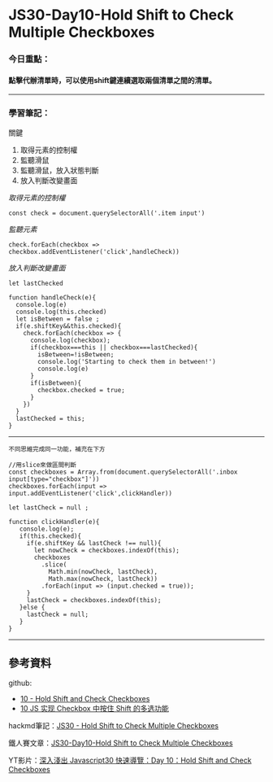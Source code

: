 ﻿# JS30-Day10-Hold Shift to Check Multiple Checkboxes

### 今日重點：
#### 點擊代辦清單時，可以使用shift鍵連續選取兩個清單之間的清單。

--- 

### 學習筆記：

關鍵
1. 取得元素的控制權
2. 監聽滑鼠
3. 監聽滑鼠，放入狀態判斷
4. 放入判斷改變畫面

*取得元素的控制權*
``` 
const check = document.querySelectorAll('.item input')
```


*監聽元素*
```
check.forEach(checkbox => checkbox.addEventListener('click',handleCheck))

```

*放入判斷改變畫面*
```
let lastChecked

function handleCheck(e){
  console.log(e)
  console.log(this.checked)
  let isBetween = false ;
  if(e.shiftKey&&this.checked){
    check.forEach(checkbox => {
      console.log(checkbox);
      if(checkbox===this || checkbox===lastChecked){
        isBetween=!isBetween;
        console.log('Starting to check them in between!')
        console.log(e)
      }
      if(isBetween){
        checkbox.checked = true;
      }
    })
  }
  lastChecked = this;
}
```
---

`不同思維完成同一功能，補充在下方`
```
//用slice來做區間判斷
const checkboxes = Array.from(document.querySelectorAll('.inbox input[type="checkbox"]'))
checkboxes.forEach(input => input.addEventListener('click',clickHandler))
  
let lastCheck = null ;

function clickHandler(e){
   console.log(e);
   if(this.checked){
     if(e.shiftKey && lastCheck !== null){
       let nowCheck = checkboxes.indexOf(this);
       checkboxes
         .slice(
           Math.min(nowCheck, lastCheck),
           Math.max(nowCheck, lastCheck))
         .forEach(input => (input.checked = true));
     }
     lastCheck = checkboxes.indexOf(this);
   }else {
     lastCheck = null;
   }
}
```
--- 

## 參考資料
github:
- [10 - Hold Shift and Check Checkboxes](https://github.com/guahsu/JavaScript30/tree/master/10_Hold-Shift-and-Check-Checkboxes)
- [10 JS 实现 Checkbox 中按住 Shift 的多选功能](https://github.com/soyaine/JavaScript30/tree/master/10%20-%20Hold%20Shift%20and%20Check%20Checkboxes)

hackmd筆記：[JS30 - Hold Shift to Check Multiple Checkboxes](https://hackmd.io/mIBGH45WQhSTCwU0OjMSiQ)

鐵人賽文章：[JS30-Day10-Hold Shift to Check Multiple Checkboxes](https://ithelp.ithome.com.tw/articles/10194245)

YT影片：[深入淺出 Javascript30 快速導覽：Day 10：Hold Shift and Check Checkboxes](https://www.youtube.com/watch?v=tYBwiyjC_6A&list=PLEfh-m_KG4dYbxVoYDyT_fmXZHnuKg2Fq&index=11&t=2212s)



